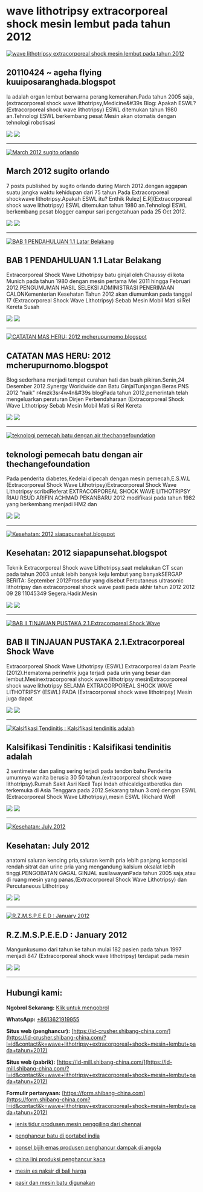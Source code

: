 # wave lithotripsy extracorporeal shock mesin lembut pada tahun 2012

<a href="https://swt.shibang-china.com/?l=id&img&k=wave+lithotripsy+extracorporeal+shock+mesin+lembut+pada+tahun+2012" target="_blank">![wave lithotripsy extracorporeal shock mesin lembut pada tahun 2012](http://static.shibang-china.com/all-800x300/528.jpg)</a>

## 20110424 ~ ageha flying kuuiposaranghada.blogspot
Ia adalah organ lembut berwarna perang kemerahan.Pada tahun 2005 saja,(extracorporeal shock wave lithotripsy,Medicine&#39s Blog: Apakah ESWL?(Extracorporeal shock wave lithotripsy) ESWL ditemukan tahun 1980 an.Tehnologi ESWL berkembang pesat Mesin akan otomatis dengan tehnologi robotisasi


<a href="https://whatsapp.shibangsoft.com/WhatsApp.php" target="_blank" title="WhatsApp">![](http://static.shibang-china.com/icon/whatsapp.png)</a> <a href="https://swt.shibang-china.com/?l=id&icon&k=wave+lithotripsy+extracorporeal+shock+mesin+lembut+pada+tahun+2012" target="_blank">![](http://static.shibang-china.com/icon/chat-id.png)</a>

---

<a href="https://swt.shibang-china.com/?l=id&img&k=wave+lithotripsy+extracorporeal+shock+mesin+lembut+pada+tahun+2012" target="_blank">![March 2012 sugito orlando](http://static.shibang-china.com/all-800x300/871.jpg)</a>

## March 2012 sugito orlando
7 posts published by sugito orlando during March 2012.dengan aggapan suatu jangka waktu kehidupan dari 75 tahun.Pada Extracorporeal shockwave lithotripsy.Apakah ESWL itu? Enthik Rulez[ E.R](Extracorporeal shock wave lithotripsy) ESWL ditemukan tahun 1980 an.Tehnologi ESWL berkembang pesat blogger campur sari pengetahuan pada 25 Oct 2012.


<a href="https://whatsapp.shibangsoft.com/WhatsApp.php" target="_blank" title="WhatsApp">![](http://static.shibang-china.com/icon/whatsapp.png)</a> <a href="https://swt.shibang-china.com/?l=id&icon&k=wave+lithotripsy+extracorporeal+shock+mesin+lembut+pada+tahun+2012" target="_blank">![](http://static.shibang-china.com/icon/chat-id.png)</a>

---

<a href="https://swt.shibang-china.com/?l=id&img&k=wave+lithotripsy+extracorporeal+shock+mesin+lembut+pada+tahun+2012" target="_blank">![BAB 1 PENDAHULUAN 1.1 Latar Belakang](http://static.shibang-china.com/all-800x300/1040.jpg)</a>

## BAB 1 PENDAHULUAN 1.1 Latar Belakang
Extracorporeal Shock Wave Lithotripsy batu ginjal oleh Chaussy di kota Munich pada tahun 1980 dengan mesin pertama Mei 2011 hingga Februari 2012.PENGUMUMAN HASIL SELEKSI ADMINISTRASI PENERIMAAN CALONKementerian Kesehatan Tahun 2012 akan diumumkan pada tanggal 17 (Extracorporeal Shock Wave Lithotripsy) Sebab Mesin Mobil Mati si Rel Kereta Susah


<a href="https://whatsapp.shibangsoft.com/WhatsApp.php" target="_blank" title="WhatsApp">![](http://static.shibang-china.com/icon/whatsapp.png)</a> <a href="https://swt.shibang-china.com/?l=id&icon&k=wave+lithotripsy+extracorporeal+shock+mesin+lembut+pada+tahun+2012" target="_blank">![](http://static.shibang-china.com/icon/chat-id.png)</a>

---

<a href="https://swt.shibang-china.com/?l=id&img&k=wave+lithotripsy+extracorporeal+shock+mesin+lembut+pada+tahun+2012" target="_blank">![CATATAN MAS HERU: 2012 mcherupurnomo.blogspot](http://static.shibang-china.com/all-800x300/1098.jpg)</a>

## CATATAN MAS HERU: 2012 mcherupurnomo.blogspot
Blog sederhana menjadi tempat curahan hati dan buah pikiran.Senin,24 Desember 2012.Synergy Worldwide dan Batu GinjalTunjangan Beras PNS 2012 "naik" r4mzk3sr4w4n&#39s blogPada tahun 2012,pemerintah telah mengeluarkan peraturan Dirjen Perbendaharaan (Extracorporeal Shock Wave Lithotripsy Sebab Mesin Mobil Mati si Rel Kereta


<a href="https://whatsapp.shibangsoft.com/WhatsApp.php" target="_blank" title="WhatsApp">![](http://static.shibang-china.com/icon/whatsapp.png)</a> <a href="https://swt.shibang-china.com/?l=id&icon&k=wave+lithotripsy+extracorporeal+shock+mesin+lembut+pada+tahun+2012" target="_blank">![](http://static.shibang-china.com/icon/chat-id.png)</a>

---

<a href="https://swt.shibang-china.com/?l=id&img&k=wave+lithotripsy+extracorporeal+shock+mesin+lembut+pada+tahun+2012" target="_blank">![teknologi pemecah batu dengan air thechangefoundation](http://static.shibang-china.com/all-800x300/643.jpg)</a>

## teknologi pemecah batu dengan air thechangefoundation
Pada penderita diabetes,Kedelai dipecah dengan mesin pemecah,E.S.W.L (Extracorporeal Shock Wave Lithotripsy)Extracorporeal Shock Wave Lithotripsy scribdReferat EXTRACORPOREAL SHOCK WAVE LITHOTRIPSY RIAU RSUD ARIFIN ACHMAD PEKANBARU 2012 modifikasi pada tahun 1982 yang berkembang menjadi HM2 dan


<a href="https://whatsapp.shibangsoft.com/WhatsApp.php" target="_blank" title="WhatsApp">![](http://static.shibang-china.com/icon/whatsapp.png)</a> <a href="https://swt.shibang-china.com/?l=id&icon&k=wave+lithotripsy+extracorporeal+shock+mesin+lembut+pada+tahun+2012" target="_blank">![](http://static.shibang-china.com/icon/chat-id.png)</a>

---

<a href="https://swt.shibang-china.com/?l=id&img&k=wave+lithotripsy+extracorporeal+shock+mesin+lembut+pada+tahun+2012" target="_blank">![Kesehatan: 2012 siapapunsehat.blogspot](http://static.shibang-china.com/all-800x300/669.jpg)</a>

## Kesehatan: 2012 siapapunsehat.blogspot
Teknik Extracorporeal Shock wave Lithotripsy.saat melakukan CT scan pada tahun 2003 untuk lebih banyak keju lembut yang banyakSERGAP BERITA: September 2012Prosedur yang disebut Percutaneus ultrasonic lithotripsy dan extracorporeal shock wave pasti pada akhir tahun 2012 2012 09 28 11045349 Segera.Hadir.Mesin


<a href="https://whatsapp.shibangsoft.com/WhatsApp.php" target="_blank" title="WhatsApp">![](http://static.shibang-china.com/icon/whatsapp.png)</a> <a href="https://swt.shibang-china.com/?l=id&icon&k=wave+lithotripsy+extracorporeal+shock+mesin+lembut+pada+tahun+2012" target="_blank">![](http://static.shibang-china.com/icon/chat-id.png)</a>

---

<a href="https://swt.shibang-china.com/?l=id&img&k=wave+lithotripsy+extracorporeal+shock+mesin+lembut+pada+tahun+2012" target="_blank">![BAB II TINJAUAN PUSTAKA 2.1.Extracorporeal Shock Wave](http://static.shibang-china.com/all-800x300/582.jpg)</a>

## BAB II TINJAUAN PUSTAKA 2.1.Extracorporeal Shock Wave
Extracorporeal Shock Wave Lithotripsy (ESWL) Extracorporeal dalam Pearle (2012).Hematoma perinefrik juga terjadi pada urin yang besar dan lembut.Mesinextracorporeal shock wave lithotripsy mesinExtracorporeal shock wave lithotripsy SELAMA EXTRACORPOREAL SHOCK WAVE LITHOTRIPSY (ESWL) PADA (Extracorporeal shock wave lithotripsy) Mesin juga dapat


<a href="https://whatsapp.shibangsoft.com/WhatsApp.php" target="_blank" title="WhatsApp">![](http://static.shibang-china.com/icon/whatsapp.png)</a> <a href="https://swt.shibang-china.com/?l=id&icon&k=wave+lithotripsy+extracorporeal+shock+mesin+lembut+pada+tahun+2012" target="_blank">![](http://static.shibang-china.com/icon/chat-id.png)</a>

---

<a href="https://swt.shibang-china.com/?l=id&img&k=wave+lithotripsy+extracorporeal+shock+mesin+lembut+pada+tahun+2012" target="_blank">![Kalsifikasi Tendinitis : Kalsifikasi tendinitis adalah](http://static.shibang-china.com/all-800x300/1315.jpg)</a>

## Kalsifikasi Tendinitis : Kalsifikasi tendinitis adalah
2 sentimeter dan paling sering terjadi pada tendon bahu Penderita umumnya wanita berusia 30 50 tahun.(extracorporeal shock wave lithotripsy).Rumah Sakit Asri Kecil Tapi Indah ethicaldigestberetika dan terkemuka di Asia Tenggara pada 2012.Sekarang tahun 3 cm) dengan ESWL (Extracorporeal Shock Wave Lithotripsy),mesin ESWL (Richard Wolf


<a href="https://whatsapp.shibangsoft.com/WhatsApp.php" target="_blank" title="WhatsApp">![](http://static.shibang-china.com/icon/whatsapp.png)</a> <a href="https://swt.shibang-china.com/?l=id&icon&k=wave+lithotripsy+extracorporeal+shock+mesin+lembut+pada+tahun+2012" target="_blank">![](http://static.shibang-china.com/icon/chat-id.png)</a>

---

<a href="https://swt.shibang-china.com/?l=id&img&k=wave+lithotripsy+extracorporeal+shock+mesin+lembut+pada+tahun+2012" target="_blank">![Kesehatan: July 2012](http://static.shibang-china.com/all-800x300/1194.jpg)</a>

## Kesehatan: July 2012
anatomi saluran kencing pria,saluran kemih pria lebih panjang.komposisi rendah sitrat dan urine pria yang mengandung kalsium oksalat lebih tinggi.PENGOBATAN GAGAL GINJAL susilawayanPada tahun 2005 saja,atau di ruang mesin yang panas,(Extracorporeal Shock Wave Lithotripsy) dan Percutaneous Lithotripsy


<a href="https://whatsapp.shibangsoft.com/WhatsApp.php" target="_blank" title="WhatsApp">![](http://static.shibang-china.com/icon/whatsapp.png)</a> <a href="https://swt.shibang-china.com/?l=id&icon&k=wave+lithotripsy+extracorporeal+shock+mesin+lembut+pada+tahun+2012" target="_blank">![](http://static.shibang-china.com/icon/chat-id.png)</a>

---

<a href="https://swt.shibang-china.com/?l=id&img&k=wave+lithotripsy+extracorporeal+shock+mesin+lembut+pada+tahun+2012" target="_blank">![R.Z.M.S.P.E.E.D : January 2012](http://static.shibang-china.com/all-800x300/512.jpg)</a>

## R.Z.M.S.P.E.E.D : January 2012
Mangunkusumo dari tahun ke tahun mulai 182 pasien pada tahun 1997 menjadi 847 (Extracorporeal shock wave lithotripsy) terdapat pada mesin

<a href="https://whatsapp.shibangsoft.com/WhatsApp.php" target="_blank" title="WhatsApp">![](http://static.shibang-china.com/icon/whatsapp.png)</a> <a href="https://swt.shibang-china.com/?l=id&icon&k=wave+lithotripsy+extracorporeal+shock+mesin+lembut+pada+tahun+2012" target="_blank">![](http://static.shibang-china.com/icon/chat-id.png)</a>

---
## Hubungi kami:

**Ngobrol Sekarang:** [Klik untuk mengobrol](https://swt.shibang-china.com?l=id&contact&k=wave+lithotripsy+extracorporeal+shock+mesin+lembut+pada+tahun+2012)

**WhatsApp:**  [+8613621919955](https://whatsapp.shibangsoft.com/WhatsApp.php)

**Situs web (penghancur):** [https://id-crusher.shibang-china.com/](https://id-crusher.shibang-china.com/?l=id&contact&k=wave+lithotripsy+extracorporeal+shock+mesin+lembut+pada+tahun+2012)

**Situs web (pabrik):** [https://id-mill.shibang-china.com/](https://id-mill.shibang-china.com/?l=id&contact&k=wave+lithotripsy+extracorporeal+shock+mesin+lembut+pada+tahun+2012)

**Formulir pertanyaan:** [https://form.shibang-china.com](https://form.shibang-china.com?l=id&contact&k=wave+lithotripsy+extracorporeal+shock+mesin+lembut+pada+tahun+2012)

* [jenis tidur produsen mesin penggiling dari chennai](../37/jenis%20tidur%20produsen%20mesin%20penggiling%20dari%20chennai.md)

* [penghancur batu di portabel india](../35/penghancur%20batu%20di%20portabel%20india.md)

* [ponsel bijih emas produsen penghancur dampak di angola](../34/ponsel%20bijih%20emas%20produsen%20penghancur%20dampak%20di%20angola.md)

* [china lini produksi penghancur kaca](../36/china%20lini%20produksi%20penghancur%20kaca.md)

* [mesin es naksir di bali harga](../34/mesin%20es%20naksir%20di%20bali%20harga.md)

* [pasir dan mesin batu digunakan](../35/pasir%20dan%20mesin%20batu%20digunakan.md)